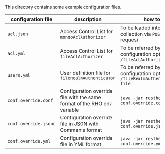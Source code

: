 This directory contains some example configuration files.

| configuration file        | description | how to use|see `
|---------------------------|-------------|-------------|-----|
| `acl.json`                | Access Control List for `mongoAclAuthorizer`| To be loaded into the `acl` collection via `POST /acl` request | [Mongo ACL Authorizer](https://restheart.org/docs/security/authorization#mongo-acl-authorizer)
| `acl.yml`                 | Access Control List for `fileAclAuthorizer`|To be referred by the configuration option `/fileAclAuthorizer/conf-file`|[File ACL Authorizer](https://restheart.org/docs/security/authorization#file-acl-authorizer)
| `users.yml`               | User definition file for `fileRealmAuthenticator` |To be referred by the configuration option `/fileRealmAuthenticator/conf-file`| [Configuration](https://restheart.org/docs/configuration)|
| `conf.override.conf`      | Configuration override file with the same format of the RHO env variable |`java -jar restheart.jar -o conf.override.conf`|[Configuration](https://restheart.org/docs/configuration)|
| `conf.override.jsonc`     | Configuration override file in JSON with Comments format|`java -jar restheart.jar -o conf.override.jsonc`|[Configuration](https://restheart.org/docs/configuration)|
| `conf.override.yml`       | Configuration override file in YML format |`java -jar restheart.jar -o conf.override.yml`|[Configuration](https://restheart.org/docs/configuration)|

